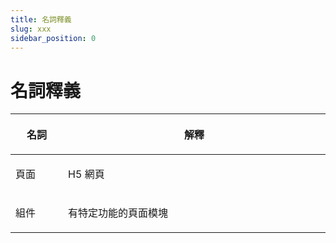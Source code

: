 ```yaml
---
title: 名詞釋義
slug: xxx
sidebar_position: 0
---
```



# 名詞釋義

<table header_row="1">
<colgroup>
<col width="122"/>
<col width="698"/>
</colgroup>
<thead>
<tr>
<th><p>名詞</p></th><th><p>解釋</p></th></tr>
</thead>
<tbody>
<tr>
<td><p>頁面</p></td><td><p>H5 網頁</p></td></tr>
<tr>
<td><p>組件</p></td><td><p>有特定功能的頁面模塊</p></td></tr>
</tbody>
</table>

